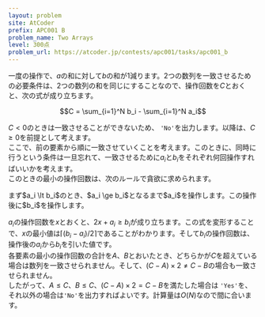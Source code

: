 ```yaml
---
layout: problem
site: AtCoder
prefix: APC001 B
problem_name: Two Arrays
level: 300点
problem_url: https://atcoder.jp/contests/apc001/tasks/apc001_b
---
```

一度の操作で、$a$の和に対して$b$の和が1減ります。2つの数列を一致させるための必要条件は、2つの数列の和を同じにすることなので、操作回数を$C$とおくと、次の式が成り立ちます。  

$$C = \sum_{i=1}^N b_i - \sum_{i=1}^N a_i$$

$C \lt 0$のときは一致させることができないため、  `'No'`を出力します。以降は、$C \ge 0$を前提として考えます。  
ここで、前の要素から順に一致させていくことを考えます。このときに、同時に行うという条件は一旦忘れて、一致させるために$a_i$と$b_i$をそれぞれ何回操作すればいいかを考えます。  
このときの最小の操作回数は、次のルールで貪欲に求められます。  

<div class="block">
  まず$a_i \lt b_i$のとき、$a_i \ge b_i$となるまで$a_i$を操作します。この操作後に$b_i$を操作します。
</div>

$a_i$の操作回数を$x$とおくと、$2x + a_i \ge b_i$が成り立ちます。この式を変形することで、$x$の最小値は$\lceil (b_i - a_i) / 2 \rceil$であることがわかります。そして$b_i$の操作回数は、操作後の$a_i$から$b_i$を引いた値です。  
各要素の最小の操作回数の合計を$A$、$B$とおいたとき、どちらかが$C$を超えている場合は数列を一致させられません。そして、$(C - A) \times 2 \neq C - B$の場合も一致させられません。  
したがって、$A \le C$、$B \le C$、$(C - A) \times 2 = C - B$を満たした場合は  `'Yes'`を、それ以外の場合は`'No'`を出力すればよいです。計算量は$O(N)$なので間に合います。  
